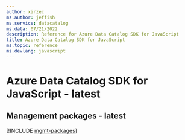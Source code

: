 ```yaml
---
author: xirzec
ms.author: jeffish
ms.service: datacatalog
ms.data: 07/21/2022
description: Reference for Azure Data Catalog SDK for JavaScript
title: Azure Data Catalog SDK for JavaScript
ms.topic: reference
ms.devlang: javascript
---
```

# Azure Data Catalog SDK for JavaScript - latest

## Management packages - latest
[!INCLUDE [mgmt-packages](data-catalog-mgmt-index.md)]